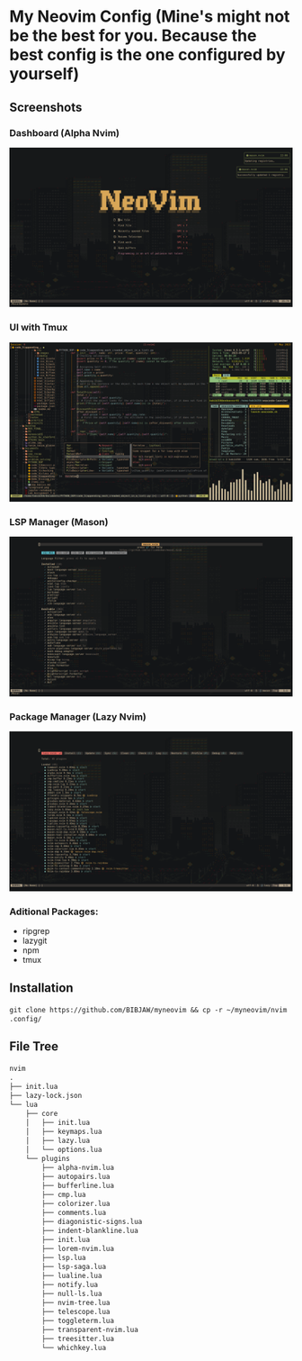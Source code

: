 # My Neovim Config (Mine's might not be the best for you. Because the best config is the one configured by yourself)
 
## Screenshots

### Dashboard (Alpha Nvim)
![Dashboard](https://github.com/BIBJAW/myneovim/blob/main/myneovimSS/Dash.png?raw=true)
### UI with Tmux
![CodeUI](https://github.com/BIBJAW/myneovim/blob/main/myneovimSS/UIex.png?raw=true)
### LSP Manager (Mason)
![Mason As Language Server](https://github.com/BIBJAW/myneovim/blob/main/myneovimSS/Mason.png?raw=true)
### Package Manager (Lazy Nvim)
![Lazy nvim as Packager Manager](https://github.com/BIBJAW/myneovim/blob/main/myneovimSS/Lazy.png?raw=true)

### Aditional Packages:

- ripgrep
- lazygit
- npm
- tmux
## Installation
```
git clone https://github.com/BIBJAW/myneovim && cp -r ~/myneovim/nvim .config/
```
## File Tree
```
nvim
.
├── init.lua
├── lazy-lock.json
└── lua
    ├── core
    │   ├── init.lua
    │   ├── keymaps.lua
    │   ├── lazy.lua
    │   └── options.lua
    └── plugins
        ├── alpha-nvim.lua
        ├── autopairs.lua
        ├── bufferline.lua
        ├── cmp.lua
        ├── colorizer.lua
        ├── comments.lua
        ├── diagonistic-signs.lua
        ├── indent-blankline.lua
        ├── init.lua
        ├── lorem-nvim.lua
        ├── lsp.lua
        ├── lsp-saga.lua
        ├── lualine.lua
        ├── notify.lua
        ├── null-ls.lua
        ├── nvim-tree.lua
        ├── telescope.lua
        ├── toggleterm.lua
        ├── transparent-nvim.lua
        ├── treesitter.lua
        └── whichkey.lua
```
